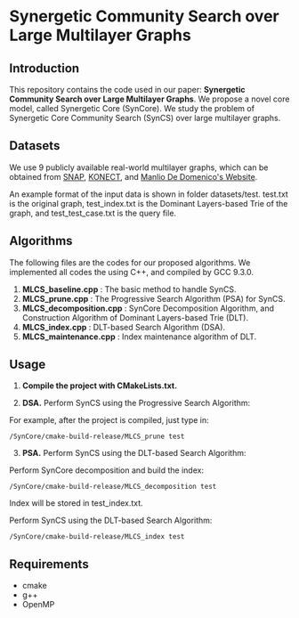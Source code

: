# Synergetic Community Search over Large Multilayer Graphs

## Introduction
This repository contains the code used in our paper: **Synergetic Community Search over Large Multilayer Graphs**.
We propose a novel core model, called Synergetic Core (SynCore). We study the problem of Synergetic Core Community Search (SynCS) over large multilayer graphs.
## Datasets
We use 9 publicly available real-world multilayer graphs, which can be obtained from [SNAP](http://snap.stanford.edu/), [KONECT](http://konect.uni-koblenz.de/networks), and [Manlio De Domenico's Website](https://manliodedomenico.com/data.php).

An example format of the input data is shown in folder datasets/test. test.txt is the original graph, test_index.txt is the Dominant Layers-based Trie of the graph, and test_test_case.txt is the query file.

## Algorithms
The following files are the codes for our proposed algorithms.
We implemented all codes the using C++, and compiled by GCC 9.3.0.
1. **MLCS_baseline.cpp** : The basic method to handle SynCS.
2. **MLCS_prune.cpp** : The Progressive Search Algorithm (PSA) for SynCS.
3. **MLCS_decomposition.cpp** : SynCore Decomposition Algorithm, and Construction Algorithm of Dominant Layers-based Trie (DLT).
4. **MLCS_index.cpp** : DLT-based Search Algorithm (DSA).
5. **MLCS_maintenance.cpp** : Index maintenance algorithm of DLT.

## Usage
1. **Compile the project with CMakeLists.txt.**

2. **DSA.** Perform SynCS using the Progressive Search Algorithm: 

For example, after the project is compiled, just type in:
```
/SynCore/cmake-build-release/MLCS_prune test
```
3. **PSA.** Perform SynCS using the DLT-based Search Algorithm:

Perform SynCore decomposition and build the index:
```
/SynCore/cmake-build-release/MLCS_decomposition test
```
Index will be stored in test_index.txt.

Perform SynCS using the DLT-based Search Algorithm:
```
/SynCore/cmake-build-release/MLCS_index test
```

## Requirements
+ cmake
+ g++
+ OpenMP